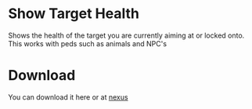 # Show Target Health
Shows the health of the target you are currently aiming at or locked onto. This works with peds such as animals and NPC's

# Download
You can download it here or at [nexus](https://www.nexusmods.com/reddeadredemption2/mods/883)
